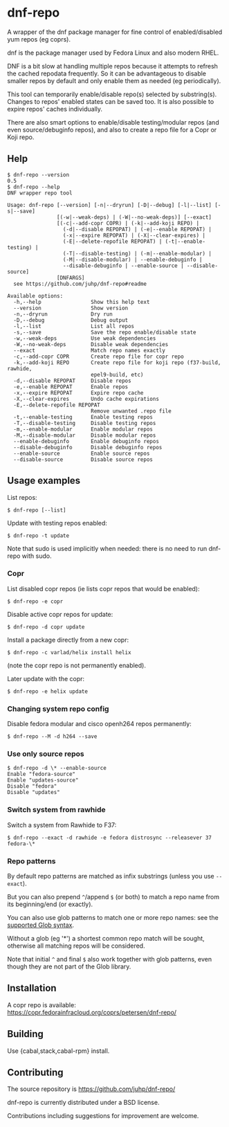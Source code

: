 # dnf-repo

A wrapper of the dnf package manager for fine control of
enabled/disabled yum repos (eg coprs).

dnf is the package manager used by Fedora Linux and also modern RHEL.

DNF is a bit slow at handling multiple repos because it attempts
to refresh the cached repodata frequently. So it can be advantageous
to disable smaller repos by default and only enable them as needed
(eg periodically).

This tool can temporarily enable/disable repo(s) selected by substring(s).
Changes to repos' enabled states can be saved too.
It is also possible to expire repos' caches individually.

There are also smart options to enable/disable testing/modular repos
(and even source/debuginfo repos),
and also to create a repo file for a Copr or Koji repo.

## Help

```shellsession
$ dnf-repo --version
0.5
$ dnf-repo --help
DNF wrapper repo tool

Usage: dnf-repo [--version] [-n|--dryrun] [-D|--debug] [-l|--list] [-s|--save]
                [(-w|--weak-deps) | (-W|--no-weak-deps)] [--exact]
                [(-c|--add-copr COPR) | (-k|--add-koji REPO) |
                  (-d|--disable REPOPAT) | (-e|--enable REPOPAT) |
                  (-x|--expire REPOPAT) | (-X|--clear-expires) |
                  (-E|--delete-repofile REPOPAT) | (-t|--enable-testing) |
                  (-T|--disable-testing) | (-m|--enable-modular) |
                  (-M|--disable-modular) | --enable-debuginfo |
                  --disable-debuginfo | --enable-source | --disable-source]
                [DNFARGS]
  see https://github.com/juhp/dnf-repo#readme

Available options:
  -h,--help                Show this help text
  --version                Show version
  -n,--dryrun              Dry run
  -D,--debug               Debug output
  -l,--list                List all repos
  -s,--save                Save the repo enable/disable state
  -w,--weak-deps           Use weak dependencies
  -W,--no-weak-deps        Disable weak dependencies
  --exact                  Match repo names exactly
  -c,--add-copr COPR       Create repo file for copr repo
  -k,--add-koji REPO       Create repo file for koji repo (f37-build, rawhide,
                           epel9-build, etc)
  -d,--disable REPOPAT     Disable repos
  -e,--enable REPOPAT      Enable repos
  -x,--expire REPOPAT      Expire repo cache
  -X,--clear-expires       Undo cache expirations
  -E,--delete-repofile REPOPAT
                           Remove unwanted .repo file
  -t,--enable-testing      Enable testing repos
  -T,--disable-testing     Disable testing repos
  -m,--enable-modular      Enable modular repos
  -M,--disable-modular     Disable modular repos
  --enable-debuginfo       Enable debuginfo repos
  --disable-debuginfo      Disable debuginfo repos
  --enable-source          Enable source repos
  --disable-source         Disable source repos
```

## Usage examples
List repos:
```shellsession
$ dnf-repo [--list]
```

Update with testing repos enabled:
```shellsession
$ dnf-repo -t update
```

Note that sudo is used implicitly when needed:
there is no need to run dnf-repo with sudo.

### Copr
List disabled copr repos (ie lists copr repos that would be enabled):
```shellsession
$ dnf-repo -e copr
```

Disable active copr repos for update:
```shellsession
$ dnf-repo -d copr update
```

Install a package directly from a new copr:
```shellsession
$ dnf-repo -c varlad/helix install helix
```
(note the copr repo is not permanently enabled).

Later update with the copr:
```shellsession
$ dnf-repo -e helix update
```

### Changing system repo config
Disable fedora modular and cisco openh264 repos permanently:
```shellsession
$ dnf-repo --M -d h264 --save
```

### Use only source repos
```shellsession
$ dnf-repo -d \* --enable-source
Enable "fedora-source"
Enable "updates-source"
Disable "fedora"
Disable "updates"

```

### Switch system from rawhide
Switch a system from Rawhide to F37:
```shellsession
$ dnf-repo --exact -d rawhide -e fedora distrosync --releasever 37 fedora-\*
```

### Repo patterns
By default repo patterns are matched as infix substrings
(unless you use `--exact`).

But you can also prepend `^`/append `$` (or both) to match a repo name
from its beginning/end (or exactly).

You can also use glob patterns to match one or more repo names:
see the [supported Glob syntax](https://hackage.haskell.org/package/Glob/docs/System-FilePath-Glob.html#v:compile).

Without a glob (eg '*') a shortest common repo match will be sought,
otherwise all matching repos will be considered.

Note that initial `^` and final `$` also work together with glob patterns,
even though they are not part of the Glob library.

## Installation
A copr repo is available:
<https://copr.fedorainfracloud.org/coprs/petersen/dnf-repo/>

## Building
Use {cabal,stack,cabal-rpm} install.

## Contributing
The source repository is https://github.com/juhp/dnf-repo/

dnf-repo is currently distributed under a BSD license.

Contributions including suggestions for improvement are welcome.
